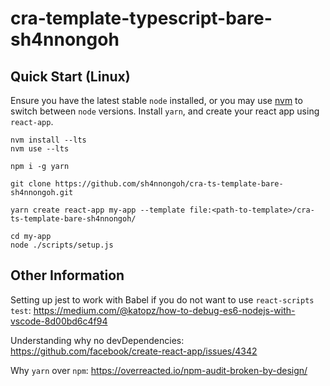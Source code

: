 # cra-template-typescript-bare-sh4nnongoh

## Quick Start (Linux)
Ensure you have the latest stable ```node``` installed, or you may use [nvm](https://github.com/nvm-sh/nvm) to switch between ```node``` versions.
Install ```yarn```, and create your react app using ```react-app```.
```
nvm install --lts
nvm use --lts

npm i -g yarn

git clone https://github.com/sh4nnongoh/cra-ts-template-bare-sh4nnongoh.git

yarn create react-app my-app --template file:<path-to-template>/cra-ts-template-bare-sh4nnongoh/

cd my-app
node ./scripts/setup.js
```

## Other Information

Setting up jest to work with Babel if you do not want to use ```react-scripts test```:
https://medium.com/@katopz/how-to-debug-es6-nodejs-with-vscode-8d00bd6c4f94

Understanding why no devDependencies:
https://github.com/facebook/create-react-app/issues/4342

Why ```yarn``` over ```npm```:
https://overreacted.io/npm-audit-broken-by-design/
